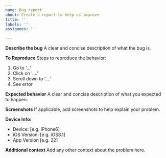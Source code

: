 ```yaml
---
name: Bug report
about: Create a report to help us improve
title: ''
labels: ''
assignees: ''

---
```


**Describe the bug**
A clear and concise description of what the bug is.

**To Reproduce**
Steps to reproduce the behavior:
1. Go to '...'
2. Click on '....'
3. Scroll down to '....'
4. See error

**Expected behavior**
A clear and concise description of what you expected to happen.

**Screenshots**
If applicable, add screenshots to help explain your problem.

**Device Info:**
 - Device: [e.g. iPhone6]
 - iOS Version: [e.g. iOS8.1]
 - App Version [e.g. 22]

**Additional context**
Add any other context about the problem here.
